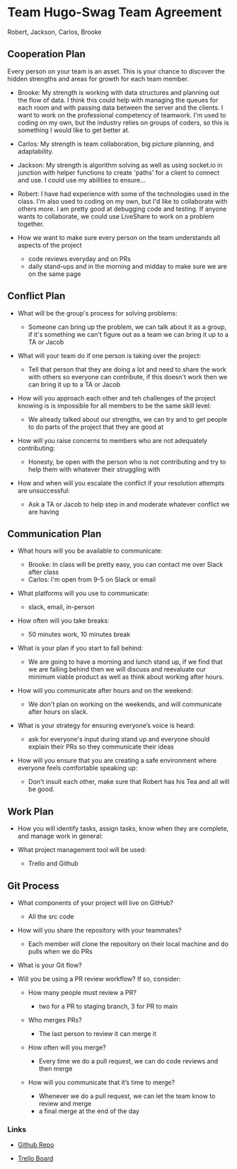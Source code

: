 # Team Hugo-Swag Team Agreement

Robert, Jackson, Carlos, Brooke

## Cooperation Plan

Every person on your team is an asset. This is your chance to discover the hidden strengths and areas for growth for each team member.

- Brooke: My strength is working with data structures and planning out the flow of data. I think this could help with managing the queues for each room and with passing data between the server and the clients. I want to work on the professional competency of teamwork. I'm used to coding on my own, but the industry relies on groups of coders, so this is something I would like to get better at.

- Carlos: My strength is team collaboration, big picture planning, and adaptability.

- Jackson: My strength is algorithm solving as well as using socket.io in junction with helper functions to create 'paths' for a client to connect and use. I could use my abilities to ensure...

- Robert: I have had experience with some of the technologies used in the class. I'm also used to coding on my own, but I'd like to collaborate with others more. I am pretty good at debugging code and testing. If anyone wants to collaborate, we could use LiveShare to work on a problem together.

- How we want to make sure every person on the team understands all aspects of the project

  - code reviews everyday and on PRs
  - daily stand-ups and in the morning and midday to make sure we are on the same page

## Conflict Plan

- What will be the group's process for solving problems:
  - Someone can bring up the problem, we can talk about it as a group, if it's something we can't figure out as a team we can bring it up to a TA or Jacob
  
- What will your team do if one person is taking over the project:
  - Tell that person that they are doing a lot and need to share the work with others so everyone can contribute, if this doesn't work then we can bring it up to a TA or Jacob

- How will you approach each other and teh challenges of the project knowing is is impossible for all members to be the same skill level:
  - We already talked about our strengths, we can try and to get people to do parts of the project that they are good at

- How will you raise concerns to members who are not adequately contributing:
  - Honesty, be open with the person who is not contributing and try to help them with whatever their struggling with

- How and when will you escalate the conflict if your resolution attempts are unsuccessful:
  - Ask a TA or Jacob to help step in and moderate whatever conflict we are having

## Communication Plan

- What hours will you be available to communicate:
  - Brooke: In class will be pretty easy, you can contact me over Slack after class
  - Carlos: I'm open from 9-5 on Slack or email
  
- What platforms will you use to communicate:
  - slack, email, in-person

- How often will you take breaks:
  - 50 minutes work, 10 minutes break

- What is your plan if you start to fall behind:
  - We are going to have a morning and lunch stand up, if we find that we are falling behind then we will discuss and reevaluate our minimum viable product as well as think about working after hours.

- How will you communicate after hours and on the weekend:
  - We don't plan on working on the weekends, and will communicate after hours on slack.

- What is your strategy for ensuring everyone’s voice is heard:
  - ask for everyone's input during stand up and everyone should explain their PRs so they communicate their ideas

- How will you ensure that you are creating a safe environment where everyone feels comfortable speaking up:
  - Don't insult each other, make sure that Robert has his Tea and all will be good.

## Work Plan

- How you will identify tasks, assign tasks, know when they are complete, and manage work in general:

- What project management tool will be used:
  - Trello and Github

## Git Process

- What components of your project will live on GitHub?
  - All the src code

- How will you share the repository with your teammates?
  - Each member will clone the repository on their local machine and do pulls when we do PRs

- What is your Git flow?

- Will you be using a PR review workflow? If so, consider:

  - How many people must review a PR?
    - two for a PR to staging branch, 3 for PR to main
  
  - Who merges PRs?
    - The last person to review it can merge it

  - How often will you merge?
    - Every time we do a pull request, we can do code reviews and then merge

  - How will you communicate that it’s time to merge?
    - Whenever we do a pull request, we can let the team know to review and merge
    - a final merge at the end of the day

### Links

- [Github Repo](https://github.com/hugo-swag/jukebox-server)

- [Trello Board](https://trello.com/b/MZk5Ztu1/jukebox)
